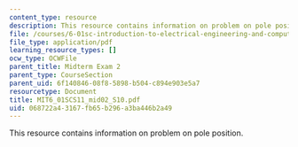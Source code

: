 ```yaml
---
content_type: resource
description: This resource contains information on problem on pole position.
file: /courses/6-01sc-introduction-to-electrical-engineering-and-computer-science-i-spring-2011/068722a43167fb65b296a3ba446b2a49_MIT6_01SCS11_mid02_S10.pdf
file_type: application/pdf
learning_resource_types: []
ocw_type: OCWFile
parent_title: Midterm Exam 2
parent_type: CourseSection
parent_uid: 6f140846-08f8-5898-b504-c894e903e5a7
resourcetype: Document
title: MIT6_01SCS11_mid02_S10.pdf
uid: 068722a4-3167-fb65-b296-a3ba446b2a49
---
```

This resource contains information on problem on pole position.